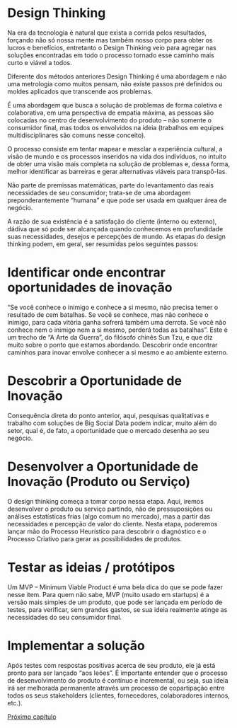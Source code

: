 # Design Thinking

Na era da tecnologia é natural que exista a corrida pelos resultados, forçando não só nossa mente mas também nosso corpo para obter os lucros e benefícios, entretanto o Design Thinking veio para agregar nas soluções encontradas em todo o processo tornado esse caminho mais curto e viável a todos.

Diferente dos métodos anteriores Design Thinking é uma abordagem e não uma metrologia como muitos pensam, não existe passos pré definidos ou moldes aplicados que transcende aos problemas.

É uma abordagem que busca a solução de problemas de forma coletiva e colaborativa, em uma perspectiva de empatia máxima,  as pessoas são colocadas no centro de desenvolvimento do produto – não somente o consumidor final, mas todos os envolvidos na ideia (trabalhos em equipes multidisciplinares são comuns nesse conceito). 

O processo consiste em tentar mapear e mesclar a experiência cultural, a visão de mundo e os processos inseridos na vida dos indivíduos, no intuito de obter uma visão mais completa na solução de problemas e, dessa forma, melhor identificar as barreiras e gerar alternativas viáveis para transpô-las.

Não parte de premissas matemáticas, parte do levantamento das reais necessidades de seu consumidor; trata-se de uma abordagem preponderantemente “humana” e que pode ser usada em qualquer área de negócio.

A razão de sua existência é a satisfação do cliente (interno ou externo), dádiva que só pode ser alcançada quando conhecemos em profundidade suas necessidades, desejos e percepções de mundo. As etapas do design thinking podem, em geral, ser resumidas pelos seguintes passos:

# Identificar onde encontrar oportunidades de inovação

“Se você conhece o inimigo e conhece a si mesmo, não precisa temer o resultado de cem batalhas. Se você se conhece, mas não conhece o inimigo, para cada vitória ganha sofrerá também uma derrota. Se você não conhece nem o inimigo nem a si mesmo, perderá todas as batalhas”. Este é um trecho de “A Arte da Guerra”, do filósofo chinês Sun Tzu, e que diz muito sobre o ponto que estamos abordando. Descobrir onde encontrar caminhos para inovar envolve conhecer a si mesmo e ao ambiente externo.

# Descobrir a Oportunidade de Inovação

Consequência direta do ponto anterior, aqui, pesquisas qualitativas e trabalho com soluções de Big Social Data podem indicar, muito além do setor, qual é, de fato, a oportunidade que o mercado desenha ao seu negócio.

#  Desenvolver a Oportunidade de Inovação (Produto ou Serviço)

O design thinking começa a tomar corpo nessa etapa. Aqui, iremos desenvolver o produto ou serviço partindo, não de pressuposições ou análises estatísticas frias (algo comum no mercado), mas a partir das necessidades e percepção de valor do cliente. Nesta etapa, poderemos lançar mão do Processo Heurístico para descobrir o diagnóstico e o Processo Criativo para gerar as possibilidades de produtos.

# Testar as ideias / protótipos

Um MVP – Minimum Viable Product é uma bela dica do que se pode fazer nesse item. Para quem não sabe, MVP (muito usado em startups) é a versão mais simples de um produto, que pode ser lançada em período de testes, para verificar, sem grandes gastos, se sua ideia realmente atinge as necessidades do seu consumidor final.


# Implementar a solução

Após testes com respostas positivas acerca de seu produto, ele já está pronto para ser lançado “aos leões”. É importante entender que o processo de desenvolvimento do produto é contínuo e incremental, ou seja, sua ideia irá ser melhorada permanente através um processo de copartipação entre todos os seus stakeholders (clientes, fornecedores, colaboradores internos, etc.).

[Próximo capítulo](../10%20Conceitos%20Gerais%20UX/Conceitos%20Gerais%20UX.md)